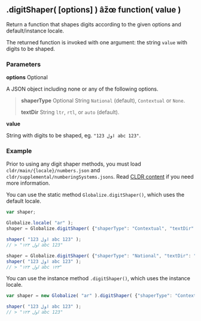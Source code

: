## .digitShaper( [options] ) âžœ function( value )

 Return a function that shapes digits according to the given options and default/instance locale.

The returned function is invoked with one argument: the string `value` with digits to be shaped.

### Parameters

**options** Optional

A JSON object including none or any of the following options.

> **shaperType** Optional
> String `National` (default), `Contextual` or `None`.
>
> **textDir** 
> String `ltr`, `rtl`, or `auto` (default).

**value**

String with digits to be shaped, eg. `"اول 123 abc 123"`.


### Example

Prior to using any digit shaper methods, you must load `cldr/main/{locale}/numbers.json`
and `cldr/supplemental/numberingSystems.jsons`.
Read [CLDR content][] if you need more information.

[CLDR content]: ../../../README.md#2-cldr-content

You can use the static method `Globalize.digitShaper()`, which uses the default locale.

```javascript
var shaper;

Globalize.locale( "ar" );
shaper = Globalize.digitShaper( {"shaperType": "Contextual", "textDir": "rtl"} );

shaper( "اول 123 abc 123" );
// > "اول ١٢٣ abc 123"

shaper = Globalize.digitShaper( {"shaperType": "National", "textDir": "rtl"} );
shaper( "اول 123 abc 123" );
// > "اول ١٢٣ abc ١٢٣"
```

You can use the instance method `.digitShaper()`, which uses the instance locale.

```javascript
var shaper = new Globalize( "ar" ).digitShaper( {"shaperType": "Contextual", "textDir": "rtl"} );

shaper( "اول 123 abc 123" );
// > "اول ١٢٣ abc 123"
```
